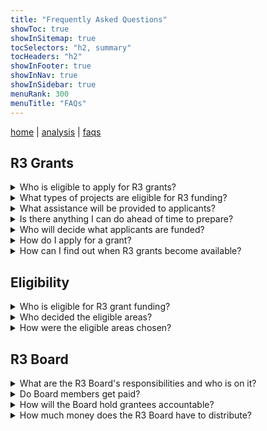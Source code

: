 ```yaml
---
title: "Frequently Asked Questions"
showToc: true
showInSitemap: true
tocSelectors: "h2, summary"
tocHeaders: "h2"
showInFooter: true
showInNav: true
showInSidebar: true
menuRank: 300
menuTitle: "FAQs"
---
```

[home](/home) | [analysis](/analysis) | [faqs](/faqs)


## R3 Grants

<details>
<summary id="who-is-eligible">Who is eligible to apply for R3 grants?
</summary> Nonprofit organizations that serve residents of or are based in the eligible areas will be able to apply. Applicants will also be required to demonstrate compliance with the Grant Accountability and Transparency Act (GATA).  
</details> 
  
<details>
<summary id="what-types-of-projects">What types of projects are eligible for R3 funding? 
</summary> Grant must be used to address: Economic development, Youth violence prevention services, Re-entry services, Youth development, and Civil legal aid
</details>

<details>
<summary id="what-assistance-will-be-provided">What assistance will be provided to applicants?
</summary> Before applications are due, ICJIA will provide technical assistance throughout the state to potential applicants. The technical assistance will contain information about how to write a strong application for state funding and how to become compliant with GATA and other state regulations. 
</details>

<details> 
<summary id="is-there-anything-I-can-do">Is there anything I can do ahead of time to prepare?
</summary> Yes! 
<a href="https://icjia.illinois.gov/gata/"> Get started on these pre-qualification requirements</a>. 
Pre-qualification for ICJIA-administered state or federal grants is highly encouraged. Complete the prequalification process now and be ready to focus on other important aspects of your grant application.
</details>

<details>
<summary id="who-will-decide-what-applicants-are-funded">Who will decide what applicants are funded? 
</summary>The bipartisan R3 Board will make funding decisions. The R3 Board consists of the Lieutenant Governor, state agency leadership, and legislators. Additional Board members will be appointed to represent the areas that are eligible for R3 funding. These Board members will consist of elected officials, service providers, violence prevention experts, and people who have been directly impacted by incarceration. 
</details>

<details>
<summary id="how-do-i-apply-for-a-grant">How do I apply for a grant? 
</summary> When applying for grant funding via a Notice of Funding Opportunity, applicants must concisely describe a specified scope of work, provide a preliminary program budget detailing personnel and equipment needs, and give an overview of their experience to implement their proposed program. Applications are competitively reviewed and scored. 
<a href="https://icjia.illinois.gov/gata/">Start here for information on pre-qualification requirements and then follow the instructions specified in the Notice of Funding Opportunity</a>. Also, take advantage of technical assistance provided with every grant opportunity. 
</details>

<details> 
<summary id="how-can-i-find-out-when-R3-grants">How can I find out when R3 grants become available? 
</summary>R3 Notices of Funding Opportunity will be announced via CJ Dispatch, the ICJIA email subscriber list. 
<a href="https://visitor.r20.constantcontact.com/manage/optin?v=001MqUcqqvjwLCJXlLMSWbTe3zHHmEQgFeBuHvBcJWTbwgrxFbDSGx4HSUPpI6DJWMUPgbljtLxffqIcGFTgCnr-auak88ybvRxpoJlTMGPtZs%3D">Subscribe now.</a> 
Also, follow us on <a href="https://www.facebook.com/ICJIA/"> Facebook </a> and <a href="https://twitter.com/ICJIA_Illinois">Twitter.</a>
<a href="https://icjia.illinois.gov/gata/"> All Notices of Funding Opportunity appear here.</a>
</details>

## Eligibility

<details>
<summary id="who-is-eligible-for-r3-grant-funding">Who is eligible for R3 grant funding?
</summary>
	Click <a href="https://icjia.illinois.gov/r3/"> here </a> for a map and table of all eligible areas.
</details>

<details>
<summary id="who-decided-the-eligible-areas">Who decided the eligible areas? 
</summary>
The Illinois Criminal Justice Information Authority (ICJIA) in coordination with JEO and a diverse group of researchers that represent academic institutions from around the state.   
</details>

<details>
<summary id="how-were-the-eligible-areas-chosen">How were the eligible areas chosen? 
</summary> The legislation states that eligible areas should have the highest rates of: Gun injuries, Unemployment, Child poverty, Commitments to and returns from the Department of Corrections. The areas are designated by census tract. Census tracts are geographic areas defined by the Census Bureau. <a href="https://geocoding.geo.census.gov/geocoder/geographies/address?form">Enter an address here to find its Census tract</a>. 
You may also search an address directly within the R3 map search bar to find out if it is located within an eligible census tract.
</details>

## R3 Board

<details>
<summary id="what-are-the-r3-boards-responsibilities">What are the R3 Board's responsibilities and who is on it? 
</summary>In addition to approving and delivering grant funds, the Board is responsible for developing a grant application, monitoring the grant process, and delivering an annual report to the General Assembly and the Governor. The R3 Board consists of the Lieutenant Governor, state agency leadership, and legislators. Additional Board members will be appointed to represent the areas that are eligible for R3 funding. These Board members will consist of elected officials, service providers, violence prevention experts, and people who have been directly impacted by incarceration.
</details>

<details>
<summary id="do-board-members-get-paid">Do Board members get paid? 
</summary>Board members are not eligible for compensation, except for reimbursement of reasonable expenses. 
	
</details>

<details> 
<summary id="how-will-the-board-hold-grantees-accountable">How will the Board hold grantees accountable? 
</summary> Grantees will be required to provide data and other information to the Board to ensure that grant funds are used effectively and efficiently. 
</details>

<details>
<summary id="how-much-money-does-the-r3-board-have">How much money does the R3 Board have to distribute? 
</summary> The R3 program receives 25% of net tax revenue from adult-use cannabis and has been allocated $10 million for the 2020 fiscal year. Depending on the growth of the cannabis market, the R3 Board may distribute up to $125 million per year in the future. 
</details>
